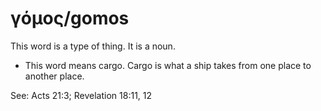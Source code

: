 # γόμος/gomos 
This word is a type of thing. It is a noun. 

* This word means cargo. Cargo is what a ship takes from one place to another place.

See: Acts 21:3; Revelation 18:11, 12
